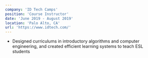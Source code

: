 ```yaml
---
company: 'ID Tech Camps'
position: 'Course Instructor'
date: 'June 2019 - August 2019'
location: 'Palo Alto, CA'
url: 'https://www.idtech.com/'
---
```

- Designed curriculums in introductory algorithms and computer engineering, and created efficient learning systems to teach ESL students